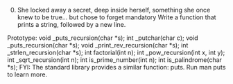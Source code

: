 0. She locked away a secret, deep inside herself, something she once knew to be true... but chose to forget
mandatory
Write a function that prints a string, followed by a new line.

Prototype: void _puts_recursion(char *s);
int _putchar(char c);
void _puts_recursion(char *s);
void _print_rev_recursion(char *s);
int _strlen_recursion(char *s);
int factorial(int n);
int _pow_recursion(int x, int y);
int _sqrt_recursion(int n);
int is_prime_number(int n);
int is_palindrome(char *s);
FYI: The standard library provides a similar function: puts. Run man puts to learn more.


